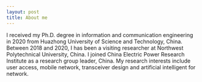 ```yaml
---
layout: post
title: About me
---
```


I received my Ph.D. degree in information and communication engineering in 2020 from Huazhong University of Science and Technology, China. Between 2018 and 2020, I has been a visiting researcher at Northwest Polytechnical University, China. I joined China Electric Power Research Institute as a research group leader, China. My research interests include user access, mobile network, transceiver design and artificial intelligent for network.

<!--Since September 2021, she is an associate professor at New York University (NYU) Abu Dhabi, and NYU WIRELESS, NYU Tandon School of Engineering. -->



